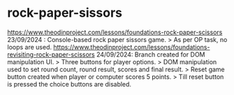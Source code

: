 # rock-paper-sissors
https://www.theodinproject.com/lessons/foundations-rock-paper-scissors
23/09/2024 : Console-based rock paper sissors game.
             > As per OP task, no loops are used.
https://www.theodinproject.com/lessons/foundations-revisiting-rock-paper-scissors
24/09/2024:  Branch created for DOM manipulation UI.
             > Three buttons for player options.
             > DOM manipulation used to set round count, round result, scores and final result.
             > Reset game button created when player or computer scores 5 points.
             > Till reset button is pressed the choice buttons are disabled.
              
